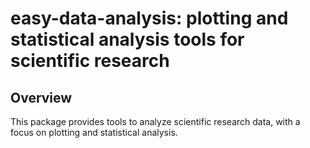 # easy-data-analysis: plotting and statistical analysis tools for scientific research

## Overview

This package provides tools to analyze scientific research data, with a focus on plotting and statistical analysis.
